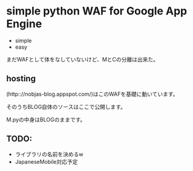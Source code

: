 simple python WAF for Google App Engine
=======================================

* simple
* easy

まだWAFとして体をなしていないけど、MとCの分離は出来た。

hosting
---------------------------------------
(http:://nobjas-blog.appspot.com/)はこのWAFを基礎に動いています。

そのうちBLOG自体のソースはここで公開します。

M.pyの中身はBLOGのままです。


TODO:
---------------------------------------
* ライブラリの名前を決めるw
* JapaneseMobile対応予定
